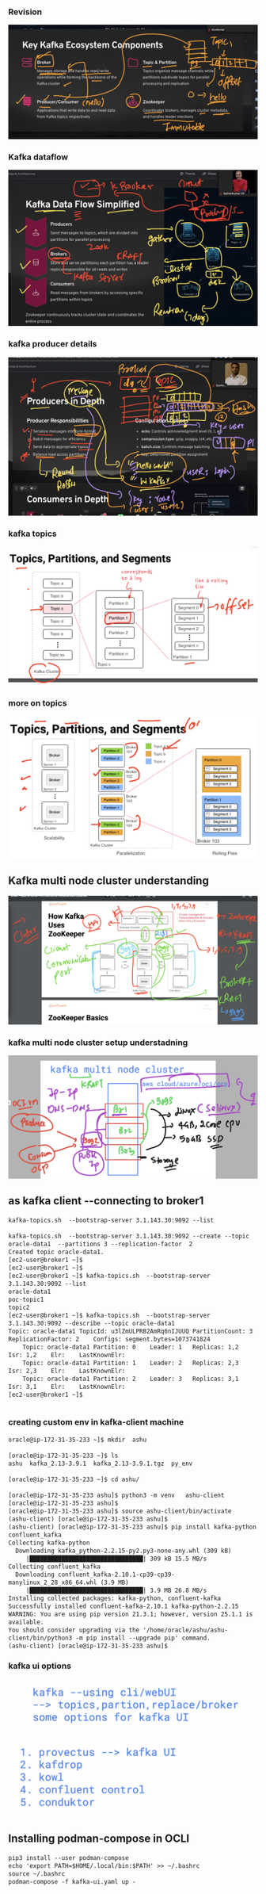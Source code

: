 ### Revision 

<img src="rev1.png">

### Kafka dataflow 

<img src="rev2.png">

### kafka producer details 

<img src="rev3.png">

### kafka topics 

<img src="rev4.png">

### more on topics 

<img src="rev5.png">

## Kafka multi node cluster understanding 

<img src="cls1.png">

### kafka multi node cluster setup understadning

<img src="cls2.png">

## as kafka client --connecting to broker1

```
kafka-topics.sh  --bootstrap-server 3.1.143.30:9092 --list

kafka-topics.sh  --bootstrap-server 3.1.143.30:9092 --create --topic   oracle-data1  --partitions 3 --replication-factor  2
Created topic oracle-data1.
[ec2-user@broker1 ~]$ 
[ec2-user@broker1 ~]$ 
[ec2-user@broker1 ~]$ kafka-topics.sh  --bootstrap-server 3.1.143.30:9092 --list
oracle-data1
poc-topic1
topic2
[ec2-user@broker1 ~]$ kafka-topics.sh  --bootstrap-server 3.1.143.30:9092 --describe --topic oracle-data1 
Topic: oracle-data1	TopicId: u3lZmULPRB2AmRq6nIJUUQ	PartitionCount: 3	ReplicationFactor: 2	Configs: segment.bytes=1073741824
	Topic: oracle-data1	Partition: 0	Leader: 1	Replicas: 1,2	Isr: 1,2	Elr: 	LastKnownElr: 
	Topic: oracle-data1	Partition: 1	Leader: 2	Replicas: 2,3	Isr: 2,3	Elr: 	LastKnownElr: 
	Topic: oracle-data1	Partition: 2	Leader: 3	Replicas: 3,1	Isr: 3,1	Elr: 	LastKnownElr: 
[ec2-user@broker1 ~]$ 


```

### creating custom env in kafka-client machine 

```
oracle@ip-172-31-35-233 ~]$ mkdir  ashu

[oracle@ip-172-31-35-233 ~]$ ls
ashu  kafka_2.13-3.9.1  kafka_2.13-3.9.1.tgz  py_env

[oracle@ip-172-31-35-233 ~]$ cd ashu/

[oracle@ip-172-31-35-233 ashu]$ python3 -m venv   ashu-client 
[oracle@ip-172-31-35-233 ashu]$ 
[oracle@ip-172-31-35-233 ashu]$ source ashu-client/bin/activate
(ashu-client) [oracle@ip-172-31-35-233 ashu]$ 
(ashu-client) [oracle@ip-172-31-35-233 ashu]$ pip install kafka-python confluent_kafka 
Collecting kafka-python
  Downloading kafka_python-2.2.15-py2.py3-none-any.whl (309 kB)
     |████████████████████████████████| 309 kB 15.5 MB/s            
Collecting confluent_kafka
  Downloading confluent_kafka-2.10.1-cp39-cp39-manylinux_2_28_x86_64.whl (3.9 MB)
     |████████████████████████████████| 3.9 MB 26.8 MB/s            
Installing collected packages: kafka-python, confluent-kafka
Successfully installed confluent-kafka-2.10.1 kafka-python-2.2.15
WARNING: You are using pip version 21.3.1; however, version 25.1.1 is available.
You should consider upgrading via the '/home/oracle/ashu/ashu-client/bin/python3 -m pip install --upgrade pip' command.
(ashu-client) [oracle@ip-172-31-35-233 ashu]$ 

```

### kafka ui options 

<img src="ui1.png">

## Installing podman-compose in OCLI 

```
pip3 install --user podman-compose
echo 'export PATH=$HOME/.local/bin:$PATH' >> ~/.bashrc
source ~/.bashrc
podman-compose -f kafka-ui.yaml up -

```
